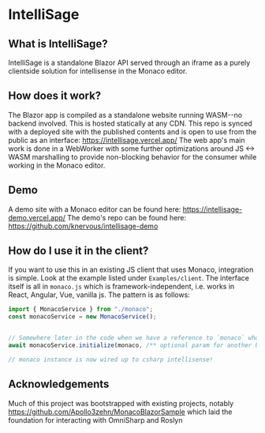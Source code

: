 # IntelliSage

## What is IntelliSage?

IntelliSage is a standalone Blazor API served through an iframe as a purely clientside solution for intellisense in the Monaco editor.

## How does it work?
The Blazor app is compiled as a standalone website running WASM--no backend involved. This is hosted statically at any CDN. This repo is synced with a deployed site with the published contents and is open to use from the public as an interface: https://intellisage.vercel.app/
The web app's main work is done in a WebWorker with some further optimizations around JS <-> WASM marshalling to provide non-blocking behavior for the consumer while working in the Monaco editor.

## Demo
A demo site with a Monaco editor can be found here: https://intellisage-demo.vercel.app/
The demo's repo can be found here: https://github.com/knervous/intellisage-demo

## How do I use it in the client?
If you want to use this in an existing JS client that uses Monaco, integration is simple. Look at the example listed under `Examples/client`. The interface itself is all in `monaco.js` which is framework-independent, i.e. works in React, Angular, Vue, vanilla js. The pattern is as follows:

```js
import { MonacoService } from "./monaco";
const monacoService = new MonacoService();


// Somewhere later in the code when we have a reference to `monaco` whose language is `csharp`
await monacoService.initialize(monaco, /** optional param for another URL other than the default https://intellisage.vercel.app */)

// monaco instance is now wired up to csharp intellisense!
```

## Acknowledgements
Much of this project was bootstrapped with existing projects, notably https://github.com/Apollo3zehn/MonacoBlazorSample which laid the foundation for interacting with OmniSharp and Roslyn

